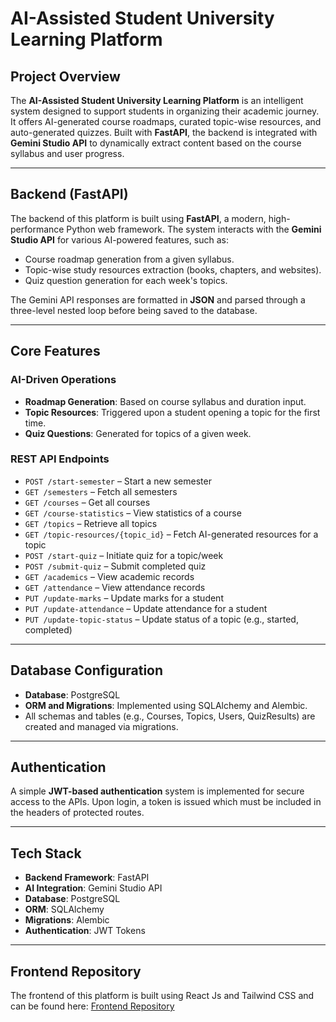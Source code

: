 # AI-Assisted Student University Learning Platform

## Project Overview

The **AI-Assisted Student University Learning Platform** is an intelligent system designed to support students in organizing their academic journey. It offers AI-generated course roadmaps, curated topic-wise resources, and auto-generated quizzes. Built with **FastAPI**, the backend is integrated with **Gemini Studio API** to dynamically extract content based on the course syllabus and user progress.

---

## Backend (FastAPI)

The backend of this platform is built using **FastAPI**, a modern, high-performance Python web framework. The system interacts with the **Gemini Studio API** for various AI-powered features, such as:

- Course roadmap generation from a given syllabus.
- Topic-wise study resources extraction (books, chapters, and websites).
- Quiz question generation for each week's topics.

The Gemini API responses are formatted in **JSON** and parsed through a three-level nested loop before being saved to the database.

---

## Core Features

### AI-Driven Operations
- **Roadmap Generation**: Based on course syllabus and duration input.
- **Topic Resources**: Triggered upon a student opening a topic for the first time.
- **Quiz Questions**: Generated for topics of a given week.

### REST API Endpoints

- `POST /start-semester` – Start a new semester
- `GET /semesters` – Fetch all semesters
- `GET /courses` – Get all courses
- `GET /course-statistics` – View statistics of a course
- `GET /topics` – Retrieve all topics
- `GET /topic-resources/{topic_id}` – Fetch AI-generated resources for a topic
- `POST /start-quiz` – Initiate quiz for a topic/week
- `POST /submit-quiz` – Submit completed quiz
- `GET /academics` – View academic records
- `GET /attendance` – View attendance records
- `PUT /update-marks` – Update marks for a student
- `PUT /update-attendance` – Update attendance for a student
- `PUT /update-topic-status` – Update status of a topic (e.g., started, completed)

---

## Database Configuration

- **Database**: PostgreSQL
- **ORM and Migrations**: Implemented using SQLAlchemy and Alembic.
- All schemas and tables (e.g., Courses, Topics, Users, QuizResults) are created and managed via migrations.

---

## Authentication

A simple **JWT-based authentication** system is implemented for secure access to the APIs. Upon login, a token is issued which must be included in the headers of protected routes.

---

## Tech Stack

- **Backend Framework**: FastAPI
- **AI Integration**: Gemini Studio API
- **Database**: PostgreSQL
- **ORM**: SQLAlchemy
- **Migrations**: Alembic
- **Authentication**: JWT Tokens

---

## Frontend Repository

The frontend of this platform is built using React Js and Tailwind CSS and can be found here: [Frontend Repository](https://github.com/Varunkumar0812/AASULP-frontend) <!-- Replace # with actual link -->
